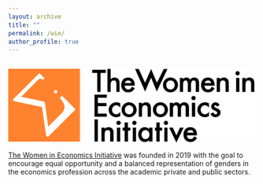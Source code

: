 ```yaml
---
layout: archive
title: ""
permalink: /wie/
author_profile: true
---
```


<br/><img width="500" src="/files/wie_logo.png"/>

[The Women in Economics Initiative](https://www.women-in-economics.com/) was founded in 2019 with the goal to encourage equal opportunity and a balanced representation of genders in the economics profession across the academic private and public sectors.


